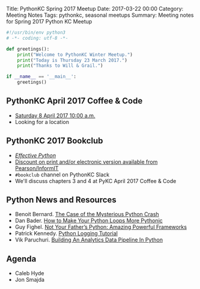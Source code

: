 Title: PythonKC Spring 2017 Meetup
Date: 2017-03-22 00:00
Category: Meeting Notes
Tags: pythonkc, seasonal meetups
Summary: Meeting notes for Spring 2017 Python KC Meetup

```python
#!/usr/bin/env python3
# -*- coding: utf-8 -*-

def greetings():
    print("Welcome to PythonKC Winter Meetup.")
    print("Today is Thursday 23 March 2017.")
    print("Thanks to Will & Grail.")

if __name__ == '__main__':
    greetings()
```

## PythonKC April 2017 Coffee & Code
* [Saturday 8 April 2017 10:00 a.m.](https://www.meetup.com/pythonkc/events/qkwbtlywgblb/)
* Looking for a location

## PythonKC 2017 Bookclub
* [_Effective Python_](http://www.effectivepython.com)
* [Discount on print and/or electronic version available from Pearson/InformIT](https://www.meetup.com/pythonkc/messages/boards/thread/48671344/0#129968417)
* `#bookclub` channel on PythonKC Slack
* We'll discuss chapters 3 and 4 at PyKC April 2017 Coffee & Code

## Python News and Resources
* Benoit Bernard. [The Case of the Mysterious Python Crash](https://benbernardblog.com/the-case-of-the-mysterious-python-crash/)
* Dan Bader. [How to Make Your Python Loops More Pythonic](https://dbader.org/blog/pythonic-loops)
* Guy Fighel. [Not Your Father’s Python: Amazing Powerful Frameworks](https://blog.signifai.io/not-your-fathers-python-amazing-powerful-frameworks/)
* Patrick Kennedy. [Python Logging Tutorial](http://www.patricksoftwareblog.com/python-logging-tutorial/)
* Vik Paruchuri. [Building An Analytics Data Pipeline In Python](https://www.dataquest.io/blog/data-pipelines-tutorial/)

## Agenda
* Caleb Hyde
* Jon Smajda